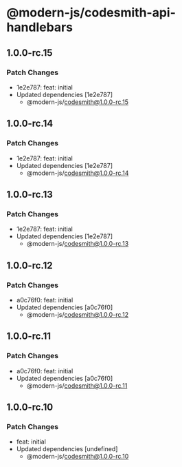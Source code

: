 # @modern-js/codesmith-api-handlebars

## 1.0.0-rc.15

### Patch Changes

- 1e2e787: feat: initial
- Updated dependencies [1e2e787]
  - @modern-js/codesmith@1.0.0-rc.15

## 1.0.0-rc.14

### Patch Changes

- 1e2e787: feat: initial
- Updated dependencies [1e2e787]
  - @modern-js/codesmith@1.0.0-rc.14

## 1.0.0-rc.13

### Patch Changes

- 1e2e787: feat: initial
- Updated dependencies [1e2e787]
  - @modern-js/codesmith@1.0.0-rc.13

## 1.0.0-rc.12

### Patch Changes

- a0c76f0: feat: initial
- Updated dependencies [a0c76f0]
  - @modern-js/codesmith@1.0.0-rc.12

## 1.0.0-rc.11

### Patch Changes

- a0c76f0: feat: initial
- Updated dependencies [a0c76f0]
  - @modern-js/codesmith@1.0.0-rc.11

## 1.0.0-rc.10

### Patch Changes

- feat: initial
- Updated dependencies [undefined]
  - @modern-js/codesmith@1.0.0-rc.10
